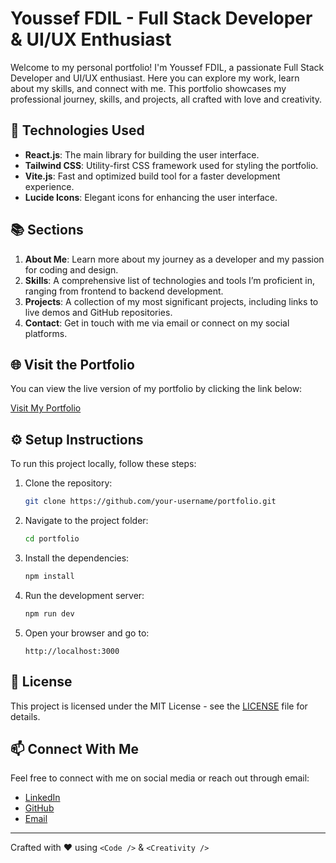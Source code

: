 # Youssef FDIL - Full Stack Developer & UI/UX Enthusiast

Welcome to my personal portfolio! I'm Youssef FDIL, a passionate Full Stack Developer and UI/UX enthusiast. Here you can explore my work, learn about my skills, and connect with me. This portfolio showcases my professional journey, skills, and projects, all crafted with love and creativity.

## 🚀 Technologies Used

- **React.js**: The main library for building the user interface.
- **Tailwind CSS**: Utility-first CSS framework used for styling the portfolio.
- **Vite.js**: Fast and optimized build tool for a faster development experience.
- **Lucide Icons**: Elegant icons for enhancing the user interface.

## 📚 Sections

1. **About Me**: Learn more about my journey as a developer and my passion for coding and design.
2. **Skills**: A comprehensive list of technologies and tools I’m proficient in, ranging from frontend to backend development.
3. **Projects**: A collection of my most significant projects, including links to live demos and GitHub repositories.
4. **Contact**: Get in touch with me via email or connect on my social platforms.

## 🌐 Visit the Portfolio

You can view the live version of my portfolio by clicking the link below:

[Visit My Portfolio](https://yfb-portfolio.vercel.app/)

## ⚙️ Setup Instructions

To run this project locally, follow these steps:

1. Clone the repository:
    ```bash
    git clone https://github.com/your-username/portfolio.git
    ```
2. Navigate to the project folder:
    ```bash
    cd portfolio
    ```
3. Install the dependencies:
    ```bash
    npm install
    ```
4. Run the development server:
    ```bash
    npm run dev
    ```
5. Open your browser and go to:
    ```
    http://localhost:3000
    ```

## 📝 License

This project is licensed under the MIT License - see the [LICENSE](LICENSE) file for details.

## 📫 Connect With Me

Feel free to connect with me on social media or reach out through email:

- [LinkedIn](https://www.linkedin.com/in/youssef-fdil-6b6497187/)
- [GitHub](https://github.com/yousseffdil)
- [Email](mailto:fdilyoussef@gmail.com)

---

Crafted with ❤️ using `<Code />` & `<Creativity />`

